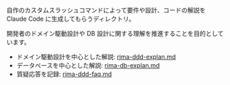 自作のカスタムスラッシュコマンドによって要件や設計、コードの解説を Claude Code に生成してもらうディレクトリ。

開発者のドメイン駆動設計や DB 設計に関する理解を推進することを目的としています。

- ドメイン駆動設計を中心とした解説: [rima-ddd-explan.md](../../.claude/commands/rima-ddd-explan.md)
- データベースを中心とした解説: [rima-db-explan.md](../../.claude/commands/rima-db-explan.md)
- 質疑応答を記録: [rima-ddd-faq.md](../../.claude/commands/rima-ddd-faq.md)
